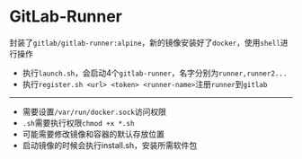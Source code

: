 # GitLab-Runner

封装了`gitlab/gitlab-runner:alpine`，新的镜像安装好了`docker`，使用`shell`进行操作  

* 执行`launch.sh`，会启动4个`gitlab-runner`，名字分别为`runner,runner2...`  
* 执行`register.sh <url> <token> <runner-name>`注册`runner`到`gitlab`  

---
* 需要设置`/var/run/docker.sock`访问权限
* `.sh`需要执行权限`chmod +x *.sh`
* 可能需要修改镜像和容器的默认存放位置
* 启动镜像的时候会执行install.sh，安装所需软件包